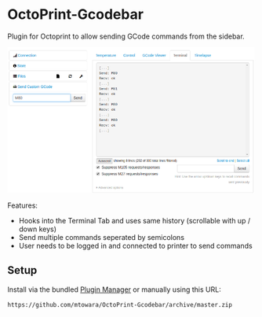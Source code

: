 # OctoPrint-Gcodebar

Plugin for Octoprint to allow sending GCode commands from the sidebar.

![Screenshot](/doc/screen.png)

Features:
- Hooks into the Terminal Tab and uses same history (scrollable with up / down keys)
- Send multiple commands seperated by semicolons
- User needs to be logged in and connected to printer to send commands

## Setup

Install via the bundled [Plugin Manager](https://github.com/foosel/OctoPrint/wiki/Plugin:-Plugin-Manager)
or manually using this URL:

    https://github.com/mtowara/OctoPrint-Gcodebar/archive/master.zip
